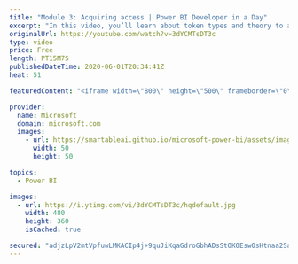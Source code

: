 ```yaml
---
title: "Module 3: Acquiring access | Power BI Developer in a Day"
excerpt: "In this video, you’ll learn about token types and theory to acquire access and embed tokens. This is video 8 of 20.    The Power BI Developer in a Day online course empowers you as an app developer with the technical knowledge required to embed Power BI content. We recommend you watch the videos in the"
originalUrl: https://youtube.com/watch?v=3dYCMTsDT3c
type: video
price: Free
length: PT15M7S
publishedDateTime: 2020-06-01T20:34:41Z
heat: 51

featuredContent: "<iframe width=\"800\" height=\"500\" frameborder=\"0\" src=\"https://www.youtube.com/embed/3dYCMTsDT3c\" allow=\"accelerometer; autoplay; encrypted-media; gyroscope; picture-in-picture\" allowfullscreen></iframe>"

provider:
  name: Microsoft
  domain: microsoft.com
  images:
    - url: https://smartableai.github.io/microsoft-power-bi/assets/images/organizations/microsoft.com-50x50.jpg
      width: 50
      height: 50

topics:
  - Power BI

images:
  - url: https://i.ytimg.com/vi/3dYCMTsDT3c/hqdefault.jpg
    width: 480
    height: 360
    isCached: true

secured: "adjzLpV2mtVpfuwLMKACIp4j+9quJiKqaGdroGbhADsStOK0Esw0sHtnaa2SaVSCvJ6MfK/VitO38QpQEj2wepCUCEQKBYjZC9oXWMcVAl1HICjbGWrcoyGAkzsXPtajN08P3rrTvbPYiiBr5wEjEhhWy2VmV3X5XMfsJwpfEDIOjE2mJE3PvFwaDzGSNbJOdSKfDrdlruv/CFsrlYsyUx2XvsbSbhKDPv+s9slZ8BJ0qcJusNVyLHGZEDsBD/oD9Fr3+keln5HJdN4zi31mvycIldGFyYGIHxi2KabyWP59Xv/Z5dyp1xc4G1U90C//aKE1CKCyZEZdb5egAJ2FJW/4T5uZGiDSkZ+kcXXTPgKZZoi3Ug96DTI07fjS/i+eJzLscyPb9HS+6489J6VyAbilayUUrkAPNUfSTVXSkEs=;VzFclaH0NALMJohhwxNCfQ=="
---
```



